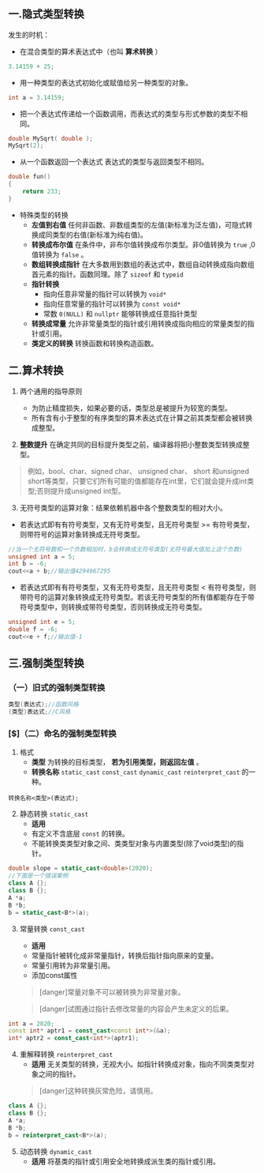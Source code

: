 ## 一.隐式类型转换

发生的时机：

+	在混合类型的算术表达式中（也叫 **算术转换** ）
```c++
3.14159 + 25;
```
+	用一种类型的表达式初始化或赋值给另一种类型的对象。
```c++
int a = 3.14159;
```
+	把一个表达式传递给一个函数调用，而表达式的类型与形式参数的类型不相同。
```c++
double MySqrt( double );
MySqrt(2);
```
+	从一个函数返回一个表达式 表达式的类型与返回类型不相同。
```c++
double fun()
{
	return 233;
}
```

+	特殊类型的转换
	+	**左值到右值** 任何非函数、非数组类型的左值(新标准为泛左值)，可隐式转换成同类型的右值(新标准为纯右值)。
	+	**转换成布尔值** 在条件中，非布尔值转换成布尔类型。非0值转换为 `true` ,0值转换为 `false` 。
	+	**数组转换成指针** 在大多数用到数组的表达式中，数组自动转换成指向数组首元素的指针。函数同理。除了 `sizeof` 和 `typeid`
	+	**指针转换** 
		+	指向任意非常量的指针可以转换为 `void*` 
		+	指向任意常量的指针可以转换为 `const void*` 
		+	常数 `0(NULL)` 和 `nullptr` 能够转换成任意指针类型
	+	**转换成常量** 允许非常量类型的指针或引用转换成指向相应的常量类型的指针或引用。
	+	**类定义的转换** 转换函数和转换构造函数。

## 二.算术转换
1.	两个通用的指导原则
	+	为防止精度损失，如果必要的话，类型总是被提升为较宽的类型。
	+	所有含有小于整型的有序类型的算术表达式在计算之前其类型都会被转换成整型。

2.	**整数提升** 在确定共同的目标提升类型之前，编译器将把小整数类型转换成整型。
	
>例如，bool、char、signed char、 unsigned char、 short 和unsigned short等类型，只要它们所有可能的值都能存在int里，它们就会提升成int类型;否则提升成unsigned int型。

3.	无符号类型的运算对象：结果依赖机器中各个整数类型的相对大小。
+	若表达式即有有符号类型，又有无符号类型，且无符号类型 >= 有符号类型，则带符号的运算对象转换成无符号类型。
```c++
//当一个无符号数和一个负数相加时，b会转换成无符号类型(无符号最大值加上这个负数)
unsigned int a = 5;
int b = -6;
cout<<a + b;//输出值4294967295
```
+	若表达式即有有符号类型，又有无符号类型，且无符号类型 < 有符号类型，则带符号的运算对象转换成无符号类型。若该无符号类型的所有值都能存在于带符号类型中，则转换成带符号类型，否则转换成无符号类型。
```c++
unsigned int e = 5;
double f = -6;
cout<<e + f;//输出值-1
```
## 三.强制类型转换
### （一）旧式的强制类型转换
```c++
类型(表达式);//函数风格
(类型)表达式;//C风格
```

### [$]（二）命名的强制类型转换
1.	格式
	+	**类型** 为转换的目标类型， **若为引用类型，则返回左值** 。
	+	**转换名称** `static_cast` `const_cast` `dynamic_cast` `reinterpret_cast` 的一种。
```
转换名称<类型>(表达式);
```

2. 	静态转换 `static_cast`
	+	**适用** 
	+	有定义不含底层 `const` 的转换。
	+	不能转换类类型对象之间、类类型对象与内置类型(除了void类型)的指针。
```c++
double slope = static_cast<double>(2020);
//下面是一个错误案例
class A {};
class B {};
A *a;
B *b;
b = static_cast<B*>(a);
```
3.	常量转换 `const_cast`
	+	**适用** 
	+	常量指针被转化成非常量指针，转换后指针指向原来的变量。
	+	常量引用转为非常量引用。
	+	添加const属性
	>[danger]常量对象不可以被转换为非常量对象。
	
	>[danger]试图通过指针去修改常量的内容会产生未定义的后果。

```c++
int a = 2020;
const int* aptr1 = const_cast<const int*>(&a);
int* aptr2 = const_cast<int*>(aptr1);
```

4.	重解释转换 `reinterpret_cast`
	+	**适用** 无关类型的转换，无视大小。如指针转换成对象，指向不同类类型对象之间的指针。
	>[danger]这种转换灰常危险，请慎用。
	
```c++
class A {};
class B {};
A *a;
B *b;
b = reinterpret_cast<B*>(a);
```

5.	动态转换 `dynamic_cast`
	+	**适用** 将基类的指针或引用安全地转换成派生类的指针或引用。

